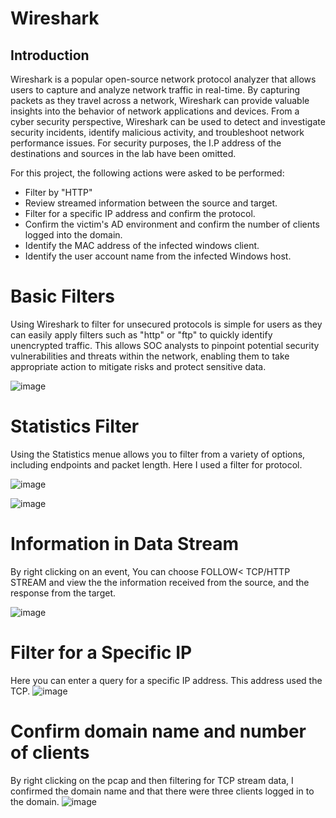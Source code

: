 # Wireshark


## Introduction
Wireshark is a popular open-source network protocol analyzer that allows users to capture and analyze network traffic in real-time. By capturing packets as they travel across a network, Wireshark can provide valuable insights into the behavior of network applications and devices. From a cyber security perspective, Wireshark can be used to detect and investigate security incidents, identify malicious activity, and troubleshoot network performance issues. For security purposes, the I.P address of the destinations and sources in the lab have been omitted. 

For this project, the following actions were asked to be performed:

- Filter by "HTTP"
- Review streamed information between the source and target.
- Filter for a specific IP address and confirm the protocol.
- Confirm the victim's AD environment and confirm the number of clients logged into the domain.
- Identify the MAC address of the infected windows client.
- Identify the user account name from the infected Windows host.



# Basic Filters
Using Wireshark to filter for unsecured protocols is simple for users as they can easily apply filters such as "http" or "ftp" to quickly identify unencrypted traffic. This allows SOC analysts to pinpoint potential security vulnerabilities and threats within the network, enabling them to take appropriate action to mitigate risks and protect sensitive data.


![image](https://github.com/dbriones49/Wireshark/assets/143753667/110dfa3e-d584-4c50-87ee-aca5dc42da74)



# Statistics Filter
Using the Statistics menue allows you to filter from a variety of options, including endpoints and packet length. Here I used a filter for protocol.

![image](https://github.com/dbriones49/Wireshark/assets/143753667/96f19235-e0c9-4a34-ae53-72b8d9369f8a)



![image](https://github.com/dbriones49/Wireshark/assets/143753667/c984a2d6-66e6-42d3-b477-fa6f184ff012)




# Information in Data Stream
By right clicking on an event, You can choose FOLLOW< TCP/HTTP STREAM and view the the information received from the source, and the response from the target.


![image](https://github.com/dbriones49/Wireshark/assets/143753667/33dd87ac-a3be-4530-891f-12f50339aeda)


# Filter for a Specific IP
Here you can enter a query for a specific IP address. This address used the TCP.
![image](https://github.com/dbriones49/Wireshark/assets/143753667/79c3762e-c4fc-4880-b769-403d82eee922)




# Confirm domain name and number of clients
By right clicking on the pcap and then filtering for TCP stream data, I confirmed the domain name and that there were three clients logged in to the domain.
![image](https://github.com/dbriones49/Wireshark/assets/143753667/92913213-5a49-4d99-b64c-293139e889d3)




